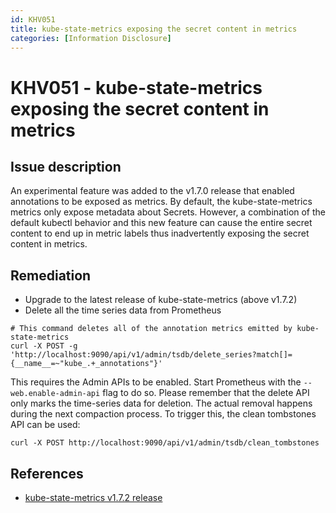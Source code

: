 ```yaml
---
id: KHV051
title: kube-state-metrics exposing the secret content in metrics
categories: [Information Disclosure]
---
```


# KHV051 - kube-state-metrics exposing the secret content in metrics

## Issue description

An experimental feature was added to the v1.7.0 release that enabled annotations to be exposed as metrics. By default, the kube-state-metrics metrics only expose metadata about Secrets. However, a combination of the default kubectl behavior and this new feature can cause the entire secret content to end up in metric labels thus inadvertently exposing the secret content in metrics.


## Remediation

- Upgrade to the latest release of kube-state-metrics (above v1.7.2)
- Delete all the time series data from Prometheus

```
# This command deletes all of the annotation metrics emitted by kube-state-metrics
curl -X POST -g 'http://localhost:9090/api/v1/admin/tsdb/delete_series?match[]={__name__=~"kube_.+_annotations"}'

```

This requires the Admin APIs to be enabled. Start Prometheus with the `--web.enable-admin-api` flag to do so.
Please remember that the delete API only marks the time-series data for deletion. The actual removal happens during the next compaction process. To trigger this, the clean tombstones API can be used:

```
curl -X POST http://localhost:9090/api/v1/admin/tsdb/clean_tombstones 
```

## References

- [kube-state-metrics v1.7.2 release](https://github.com/kubernetes/kube-state-metrics/releases/tag/v1.7.2)
